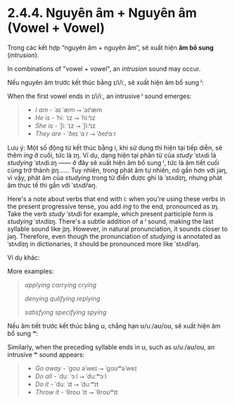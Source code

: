 # 2.4.4. Nguyên âm + Nguyên âm (Vowel + Vowel)

Trong các kết hợp “nguyên âm + nguyên âm”, sẽ xuất hiện **âm bổ sung** (_intrusion_).

In combinations of "vowel + vowel", an _intrusion_ sound may occur.

Nếu nguyên âm trước kết thúc bằng <span class="pho">ɪ/i/iː</span>, sẽ xuất hiện âm bổ sung <span class="pho">ʲ</span>:

When the first vowel ends in <span class="pho">ɪ/i/iː</span>, an intrusive <span class="pho">ʲ</span> sound emerges:

> - _I am_ - <span class="pho alt">ˈaɪ ˈæm</span> ⭢ <span class="pho alt">ˈaɪʲæm</span><span class="speak-word-inline" data-audio-us-male="/audios/us/I-am-us-male.mp3" data-audio-us-female="/audios/us/I-am-us-female.mp3"></span>
> - _He is_ - <span class="pho alt">ˈhiː ˈɪz</span> ⭢ <span class="pho alt">ˈhiːʲɪz</span><span class="speak-word-inline" data-audio-us-male="/audios/us/He-is-us-male.mp3" data-audio-us-female="/audios/us/He-is-us-female.mp3"></span>
> - _She is_ - <span class="pho alt">ˈʃiː ˈɪz</span> ⭢ <span class="pho alt">ˈʃiːʲɪz</span><span class="speak-word-inline" data-audio-us-male="/audios/us/She-is-us-male.mp3" data-audio-us-female="/audios/us/She-is-us-female.mp3"></span>
> - _They are_ - <span class="pho alt">ˈðeɪ ˈɑːr</span> ⭢ <span class="pho alt">ˈðeɪʲɑːr</span><span class="speak-word-inline" data-audio-us-male="/audios/us/They-are-us-male.mp3" data-audio-us-female="/audios/us/They-are-us-female.mp3"></span>

Lưu ý: Một số động từ kết thúc bằng <span class="pho">i</span>, khi sử dụng thì hiện tại tiếp diễn, sẽ thêm _ing_ ở cuối, tức là <span class="pho alt">ɪŋ</span>. Ví dụ, dạng hiện tại phân từ của _study_ <span class="pho alt">ˈstʌdi</span> là _studying_ <span class="pho alt">ˈstʌdi.ɪŋ</span> —— ở đây sẽ xuất hiện âm bổ sung <span class="pho">ʲ</span>, tức là âm tiết cuối cùng trở thành <span class="pho alt">jɪŋ</span>…… Tuy nhiên, trong phát âm tự nhiên, nó gần hơn với <span class="pho alt">jəŋ</span>, vì vậy, phát âm của _studying_ trong từ điển được ghi là <span class="pho alt">ˈstʌdiɪŋ</span>, nhưng phát âm thực tế thì gần với <span class="pho alt">ˈstʌdiʲəŋ</span>.

Here's a note about verbs that end with <span class="pho">i</span>: when you're using these verbs in the present progressive tense, you add _ing_ to the end, pronounced as <span class="pho alt">ɪŋ</span>. Take the verb _study_ <span class="pho alt">ˈstʌdi</span> for example, which present participle form is _studying_ <span class="pho alt">ˈstʌdiɪŋ</span>. There's a subtle addition of a <span class="pho">ʲ</span> sound, making the last syllable sound like <span class="pho alt">jɪŋ</span>. However, in natural pronunciation, it sounds closer to <span class="pho alt">jəŋ</span>. Therefore, even though the pronunciation of _studying_ is annotated as <span class="pho alt">ˈstʌdiɪŋ</span> in dictionaries, it should be pronounced more like <span class="pho alt">ˈstʌdiʲəŋ</span>.

Ví dụ khác:

More examples:

> _applying_ _carrying_ _crying_
>
> _denying_ _qulifying_ _replying_
>
> _satisfying_ _specifying_ _spying_

Nếu âm tiết trước kết thúc bằng <span class="pho">ʊ</span>, chẳng hạn <span class="pho">ʊ/uː/aʊ/oʊ</span>, sẽ xuất hiện âm bổ sung <span class="pho">ʷ</span>:

Similarly, when the preceding syllable ends in <span class="pho">ʊ</span>, such as <span class="pho">ʊ/uː/aʊ/oʊ</span>, an intrusive <span class="pho">ʷ</span> sound appears:

> - _Go away_ - <span class="pho alt">ˈɡoʊ əˈweɪ</span> ⭢ <span class="pho alt">ˈɡoʊʷəˈweɪ</span><span class="speak-word-inline" data-audio-us-male="/audios/us/Go-away-us-male.mp3" data-audio-us-female="/audios/us/Go-away-us-female.mp3"></span>
> - _Do all_ - <span class="pho alt">ˈduː ˈɔːl</span> ⭢ <span class="pho alt">ˈduːʷɔːl</span><span class="speak-word-inline" data-audio-us-male="/audios/us/Do-all-us-male.mp3" data-audio-us-female="/audios/us/Do-all-us-female.mp3"></span>
> - _Do it_ - <span class="pho alt">ˈduː ˈɪt</span> ⭢ <span class="pho alt">ˈduːʷɪt</span><span class="speak-word-inline" data-audio-us-male="/audios/us/Do-it-us-male.mp3" data-audio-us-female="/audios/us/Do-it-us-female.mp3"></span>
> - _Throw it_ - <span class="pho alt">ˈθroʊ ˈɪt</span> ⭢ <span class="pho alt">ˈθroʊʷɪt</span><span class="speak-word-inline" data-audio-us-male="/audios/us/Throw-it-us-male.mp3" data-audio-us-female="/audios/us/Throw-it-us-female.mp3"></span>
